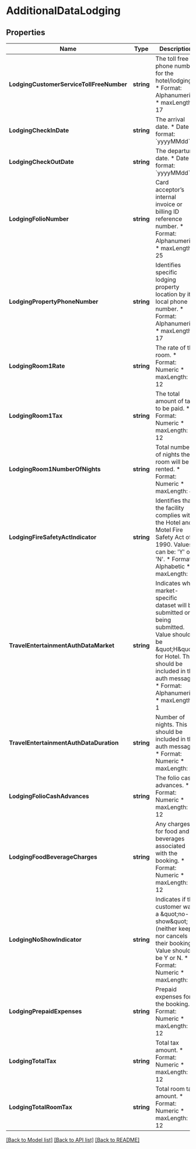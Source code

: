 # AdditionalDataLodging

## Properties

Name | Type | Description | Notes
------------ | ------------- | ------------- | -------------
**LodgingCustomerServiceTollFreeNumber** | **string** | The toll free phone number for the hotel/lodgings. * Format: Alphanumeric * maxLength: 17 | [optional] 
**LodgingCheckInDate** | **string** | The arrival date. * Date format: &#x60;yyyyMMdd&#x60; | [optional] 
**LodgingCheckOutDate** | **string** | The departure date. * Date format: &#x60;yyyyMMdd&#x60; | [optional] 
**LodgingFolioNumber** | **string** | Card acceptor’s internal invoice or billing ID reference number. * Format: Alphanumeric * maxLength: 25 | [optional] 
**LodgingPropertyPhoneNumber** | **string** | Identifies specific lodging property location by its local phone number. * Format: Alphanumeric * maxLength: 17 | [optional] 
**LodgingRoom1Rate** | **string** | The rate of the room. * Format: Numeric * maxLength: 12 | [optional] 
**LodgingRoom1Tax** | **string** | The total amount of tax to be paid. * Format: Numeric * maxLength: 12 | [optional] 
**LodgingRoom1NumberOfNights** | **string** | Total number of nights the room will be rented. * Format: Numeric * maxLength: 4 | [optional] 
**LodgingFireSafetyActIndicator** | **string** | Identifies that the facility complies with the Hotel and Motel Fire Safety Act of 1990. Values can be: &#39;Y&#39; or &#39;N&#39;. * Format: Alphabetic * maxLength: 1 | [optional] 
**TravelEntertainmentAuthDataMarket** | **string** | Indicates what market-specific dataset will be submitted or is being submitted. Value should be \&quot;H\&quot; for Hotel. This should be included in the auth message. * Format: Alphanumeric * maxLength: 1 | [optional] 
**TravelEntertainmentAuthDataDuration** | **string** | Number of nights.  This should be included in the auth message. * Format: Numeric * maxLength: 2 | [optional] 
**LodgingFolioCashAdvances** | **string** | The folio cash advances. * Format: Numeric * maxLength: 12 | [optional] 
**LodgingFoodBeverageCharges** | **string** | Any charges for food and beverages associated with the booking. * Format: Numeric * maxLength: 12 | [optional] 
**LodgingNoShowIndicator** | **string** | Indicates if the customer was a \&quot;no-show\&quot; (neither keeps nor cancels their booking).  Value should be Y or N. * Format: Numeric * maxLength: 1 | [optional] 
**LodgingPrepaidExpenses** | **string** | Prepaid expenses for the booking. * Format: Numeric * maxLength: 12 | [optional] 
**LodgingTotalTax** | **string** | Total tax amount. * Format: Numeric * maxLength: 12 | [optional] 
**LodgingTotalRoomTax** | **string** | Total room tax amount. * Format: Numeric * maxLength: 12 | [optional] 

[[Back to Model list]](../README.md#documentation-for-models) [[Back to API list]](../README.md#documentation-for-api-endpoints) [[Back to README]](../README.md)


